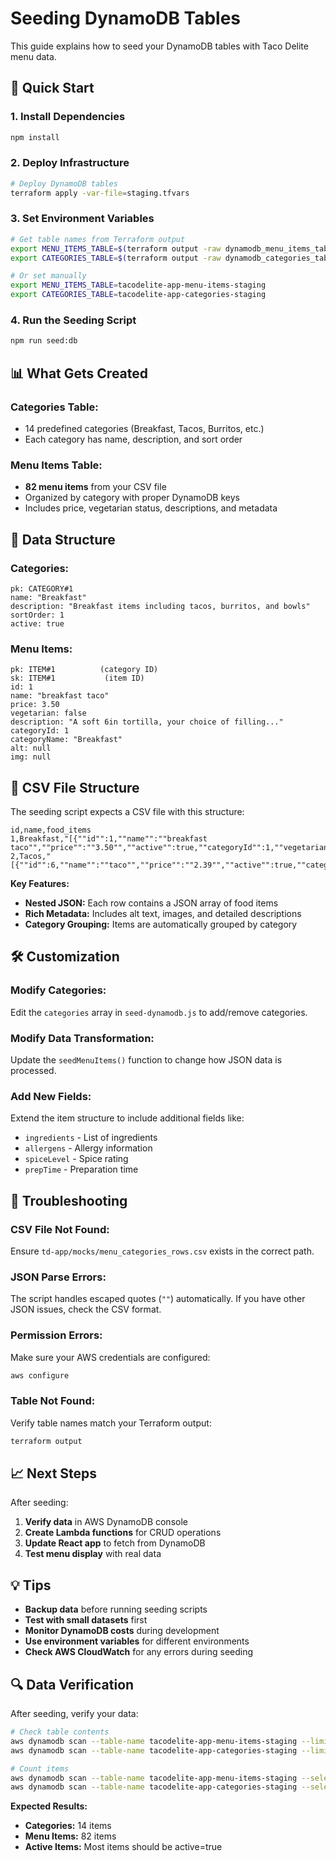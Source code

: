 # Seeding DynamoDB Tables

This guide explains how to seed your DynamoDB tables with Taco Delite menu data.

## 🚀 **Quick Start**

### **1. Install Dependencies**
```bash
npm install
```

### **2. Deploy Infrastructure**
```bash
# Deploy DynamoDB tables
terraform apply -var-file=staging.tfvars
```

### **3. Set Environment Variables**
```bash
# Get table names from Terraform output
export MENU_ITEMS_TABLE=$(terraform output -raw dynamodb_menu_items_table)
export CATEGORIES_TABLE=$(terraform output -raw dynamodb_categories_table)

# Or set manually
export MENU_ITEMS_TABLE=tacodelite-app-menu-items-staging
export CATEGORIES_TABLE=tacodelite-app-categories-staging
```

### **4. Run the Seeding Script**
```bash
npm run seed:db
```

## 📊 **What Gets Created**

### **Categories Table:**
- 14 predefined categories (Breakfast, Tacos, Burritos, etc.)
- Each category has name, description, and sort order

### **Menu Items Table:**
- **82 menu items** from your CSV file
- Organized by category with proper DynamoDB keys
- Includes price, vegetarian status, descriptions, and metadata

## 🔧 **Data Structure**

### **Categories:**
```
pk: CATEGORY#1
name: "Breakfast"
description: "Breakfast items including tacos, burritos, and bowls"
sortOrder: 1
active: true
```

### **Menu Items:**
```
pk: ITEM#1          (category ID)
sk: ITEM#1           (item ID)
id: 1
name: "breakfast taco"
price: 3.50
vegetarian: false
description: "A soft 6in tortilla, your choice of filling..."
categoryId: 1
categoryName: "Breakfast"
alt: null
img: null
```

## 📁 **CSV File Structure**

The seeding script expects a CSV file with this structure:

```csv
id,name,food_items
1,Breakfast,"[{""id"":1,""name"":""breakfast taco"",""price"":""3.50"",""active"":true,""categoryId"":1,""vegetarian"":false,""description"":""...""}]"
2,Tacos,"[{""id"":6,""name"":""taco"",""price"":""2.39"",""active"":true,""categoryId"":2,""vegetarian"":false,""description"":""...""}]"
```

**Key Features:**
- **Nested JSON:** Each row contains a JSON array of food items
- **Rich Metadata:** Includes alt text, images, and detailed descriptions
- **Category Grouping:** Items are automatically grouped by category

## 🛠️ **Customization**

### **Modify Categories:**
Edit the `categories` array in `seed-dynamodb.js` to add/remove categories.

### **Modify Data Transformation:**
Update the `seedMenuItems()` function to change how JSON data is processed.

### **Add New Fields:**
Extend the item structure to include additional fields like:
- `ingredients` - List of ingredients
- `allergens` - Allergy information
- `spiceLevel` - Spice rating
- `prepTime` - Preparation time

## 🚨 **Troubleshooting**

### **CSV File Not Found:**
Ensure `td-app/mocks/menu_categories_rows.csv` exists in the correct path.

### **JSON Parse Errors:**
The script handles escaped quotes (`""`) automatically. If you have other JSON issues, check the CSV format.

### **Permission Errors:**
Make sure your AWS credentials are configured:
```bash
aws configure
```

### **Table Not Found:**
Verify table names match your Terraform output:
```bash
terraform output
```

## 📈 **Next Steps**

After seeding:
1. **Verify data** in AWS DynamoDB console
2. **Create Lambda functions** for CRUD operations
3. **Update React app** to fetch from DynamoDB
4. **Test menu display** with real data

## 💡 **Tips**

- **Backup data** before running seeding scripts
- **Test with small datasets** first
- **Monitor DynamoDB costs** during development
- **Use environment variables** for different environments
- **Check AWS CloudWatch** for any errors during seeding

## 🔍 **Data Verification**

After seeding, verify your data:

```bash
# Check table contents
aws dynamodb scan --table-name tacodelite-app-menu-items-staging --limit 5
aws dynamodb scan --table-name tacodelite-app-categories-staging --limit 5

# Count items
aws dynamodb scan --table-name tacodelite-app-menu-items-staging --select COUNT
aws dynamodb scan --table-name tacodelite-app-categories-staging --select COUNT
```

**Expected Results:**
- **Categories:** 14 items
- **Menu Items:** 82 items
- **Active Items:** Most items should be active=true
